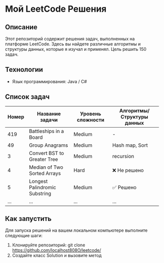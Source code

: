 # Мой LeetCode Решения

## Описание
Этот репозиторий содержит решения задач, выполненных на платформе LeetCode. Здесь вы найдете различные алгоритмы и структуры данных, которые я изучал и применял. Цель решить 150 задач.

## Технологии
- Язык программирования: Java / C#

## Список задач

| Номер | Название задачи                              | Уровень сложности | Алгоритмы/Структуры данных    |
|-------|----------------------------------------------|-------------------|-----------|
| 419    |  Battleships in a Board                     | Medium             | -  |
| 49    | Group Anagrams                         | Medium            | Hash map, Sort   |
| 3     | Convert BST to Greater Tree | Medium            | recursion  |
| 4     | Median of Two Sorted Arrays                 | Hard              | ❌ Не решено |
| 5     | Longest Palindromic Substring                | Medium            | ✅ Решено  |
| ...   | ...                                          | ...               | ...       |

## Как запустить
Для запуска решений на вашем локальном компьютере выполните следующие шаги:

1. Клонируйте репозиторий: 
   git clone https://github.com/localhost808O/leetcode/
2. Создайте класс Solution и вызовите метод

